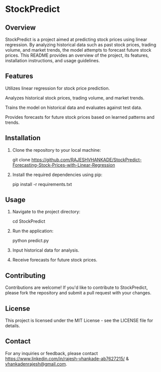 # StockPredict

## Overview

StockPredict is a project aimed at predicting stock prices using linear regression. By analyzing historical data such as past stock prices, trading volume, and market trends, the model attempts to forecast future stock prices. This README provides an overview of the project, its features, installation instructions, and usage guidelines.

## Features

Utilizes linear regression for stock price prediction.

Analyzes historical stock prices, trading volume, and market trends.

Trains the model on historical data and evaluates against test data.

Provides forecasts for future stock prices based on learned patterns and trends.

## Installation

1. Clone the repository to your local machine:

   git clone https://github.com/RAJESHVHANKADE/StockPredict-Forecasting-Stock-Prices-with-Linear-Regression

2. Install the required dependencies using pip:

   pip install -r requirements.txt


## Usage

1. Navigate to the project directory:

   cd StockPredict

2. Run the application:

   python predict.py

3. Input historical data for analysis.

4. Receive forecasts for future stock prices.

## Contributing

Contributions are welcome! If you'd like to contribute to StockPredict, please fork the repository and submit a pull request with your changes.

## License

This project is licensed under the MIT License - see the LICENSE file for details.


## Contact

For any inquiries or feedback, please contact https://www.linkedin.com/in/rajesh-vhankade-ab7627215/ & vhankadenrajesh@gmail.com.





